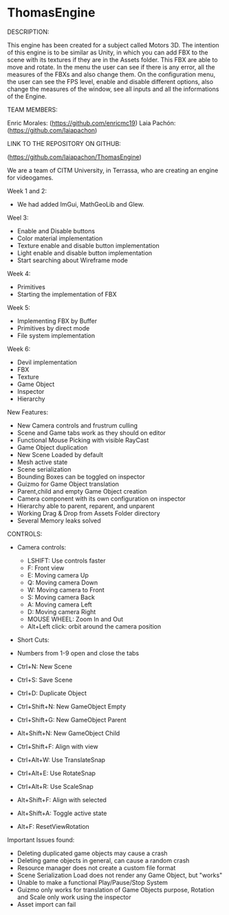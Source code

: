 # ThomasEngine

DESCRIPTION:

This engine has been created for a subject called Motors 3D. The intention of this engine is to be similar as Unity, 
in which you can add FBX to the scene with its textures if they are in the Assets folder. This FBX are able to move 
and rotate. In the menu the user can see if there is any error, all the measures of the FBXs and also change them.
On the configuration menu, the user can see the FPS level, enable and disable different options, also change the 
measures of the window, see all inputs and all the informations of the Engine. 

TEAM MEMBERS:

Enric Morales: (https://github.com/enricmc19)
Laia Pachón: (https://github.com/laiapachon)

LINK TO THE REPOSITORY ON GITHUB:

(https://github.com/laiapachon/ThomasEngine)

We are a team of CITM University, in Terrassa, who are creating an engine for videogames.

Week 1 and 2:
- We had added ImGui, MathGeoLib and Glew.

Weel 3:
- Enable and Disable buttons
- Color material implementation
- Texture enable and disable button implementation
- Light enable and disable button implementation
- Start searching about Wireframe mode


Week 4: 
- Primitives
- Starting the implementation of FBX

Week 5:
- Implementing FBX by Buffer
- Primitives by direct mode
- File system implementation

Week 6:
- Devil implementation
- FBX
- Texture
- Game Object
- Inspector
- Hierarchy

New Features:

- New Camera controls and frustrum culling
- Scene and Game tabs work as they should on editor
- Functional Mouse Picking with visible RayCast
- Game Object duplication
- New Scene Loaded by default
- Mesh active state
- Scene serialization
- Bounding Boxes can be toggled on inspector
- Guizmo for Game Object translation
- Parent,child and empty Game Object creation
- Camera component with its own configuration on inspector
- Hierarchy able to parent, reparent, and unparent
- Working Drag & Drop from Assets Folder directory
- Several Memory leaks solved


CONTROLS:

- Camera controls:
	- LSHIFT: Use controls faster
	- F: Front view
	- E: Moving camera Up
	- Q: Moving camera Down
	- W: Moving camera to Front
	- S: Moving camera Back
	- A: Moving camera Left
	- D: Moving camera Right
	- MOUSE WHEEL: Zoom In and Out
	- Alt+Left click: orbit around the camera position
	
	
- Short Cuts:
- Numbers from 1-9 open and close the tabs
- Ctrl+N: New Scene
- Ctrl+S: Save Scene
- Ctrl+D: Duplicate Object
- Ctrl+Shift+N: New GameObject Empty
- Ctrl+Shift+G: New GameObject Parent
- Alt+Shift+N: New GameObject Child
- Ctrl+Shift+F: Align with view
- Ctrl+Alt+W: Use TranslateSnap
- Ctrl+Alt+E: Use RotateSnap
- Ctrl+Alt+R: Use ScaleSnap
- Alt+Shift+F: Align with selected
- Alt+Shift+A: Toggle active state
- Alt+F: ResetViewRotation


Important Issues found:
- Deleting duplicated game objects may cause a crash
- Deleting game objects in general, can cause a random crash
- Resource manager does not create a custom file format
- Scene Serialization Load does not render any Game Object, but "works"
- Unable to make a functional Play/Pause/Stop System
- Guizmo only works for translation of Game Objects purpose, Rotation and Scale only work using the inspector
- Asset import can fail

